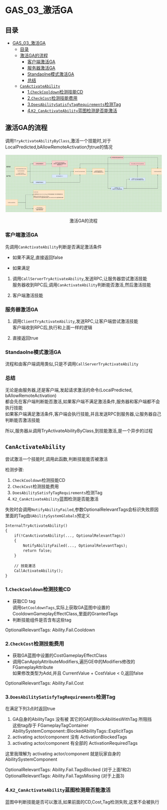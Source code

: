 # GAS_03_激活GA
## 目录
- [GAS_03_激活GA](#gas_03_激活ga)
	- [目录](#目录)
	- [激活GA的流程](#激活ga的流程)
		- [客户端激活GA](#客户端激活ga)
		- [服务器激活GA](#服务器激活ga)
		- [Standaolne模式激活GA](#standaolne模式激活ga)
		- [总结](#总结)
	- [`CanActivateAbility`](#canactivateability)
		- [1.`CheckCooldown`检测技能CD](#1checkcooldown检测技能cd)
		- [2.`CheckCost`检测技能费用](#2checkcost检测技能费用)
		- [3.`DoesAbilitySatisfyTagRequirements`检测Tag](#3doesabilitysatisfytagrequirements检测tag)
		- [4.`K2_CanActivateAbility`蓝图检测是否能激活](#4k2_canactivateability蓝图检测是否能激活)

## 激活GA的流程
调用`TryActivateAbilityByClass`,激活一个技能时,对于LocalPredicted,bAllowRemoteActivation为true的情况  

![](Images/激活GA的流程.png)  
<center>激活GA的流程</center>

### 客户端激活GA
先调用`CanActivateAbility`判断是否满足激活条件  

+ 如果不满足,直接返回false  

+ 如果满足  
1. 调用`CallServerTryActivateAbility`,发送RPC,让服务器尝试激活技能  
服务器收到RPC后,调用`CanActivateAbility`判断能否激活,然后激活技能  

1. 客户端激活技能  

### 服务器激活GA
1. 调用`ClientTryActivateAbility`,发送RPC,让客户端尝试激活技能  
客户端收到RPC后,执行和上面一样的逻辑  

2. 直接返回true  

### Standaolne模式激活GA
流程和由客户端调用类似,只是不调用`CallServerTryActivateAbility`  

### 总结
无论是由服务器,还是客户端,发起请求激活的命令(LocalPredicted, bAllowRemoteActivation)  
都会先在客户端判断能否激活,如果客户端不满足激活条件,服务器和客户端都不会执行技能  
如果客户端满足激活条件,客户端会执行技能,并且发送RPC到服务器,让服务器自己判断能否激活技能  

所以,服务器从调用TryActivateAbilityByClass,到技能激活,是一个异步的过程  

## `CanActivateAbility`
尝试激活一个技能时,调用此函数,判断技能能否被激活  

检测步骤:  
1. `CheckCooldown`检测技能CD  
2. `CheckCost`检测技能费用  
3. `DoesAbilitySatisfyTagRequirements`检测Tag  
4. `K2_CanActivateAbility`蓝图检测是否能激活  

失败时会调用`NotifyAbilityFailed`,参数OptionalRelevantTags会标识失败原因  
里面的Tag由`UAbilitySystemGlobals`预定义  

```
InternalTryActivateAbility()
{
	if(!CanActivateAbility(..., OptionalRelevantTags))
	{
		NotifyAbilityFailed(..., OptionalRelevantTags);
		return false;
	}
	
	// 技能激活
	CallActivateAbility();
}
```

### 1.`CheckCooldown`检测技能CD
+ 获取CD tag  
调用`GetCooldownTags`,实际上获取GA蓝图中设置的CooldownGameplayEffectClass,里面的GrantedTags
+ 判断技能组件是否含有这些tag  

OptionalRelevantTags: Ability.Fail.Cooldown  

### 2.`CheckCost`检测技能费用
+ 获取GA蓝图中设置的CostGameplayEffectClass  
+ 调用CanApplyAttributeModifiers,遍历GE中的Modifiers修改的FGameplayAttribute  
如果修改类型为Add,并且 CurrentValue + CostValue < 0,返回false  

OptionalRelevantTags: Ability.Fail.Cost  

### 3.`DoesAbilitySatisfyTagRequirements`检测Tag
在满足下列3点时返回true  
1. GA自身的AbilityTags 没有被 其它的GA的BlockAbilitiesWithTag 所阻挡  
	这些tag存于 FGameplayTagContainer  AbilitySystemComponent::BlockedAbilityTags::ExplicitTags  
2. activating actor/component 没有 ActivationBlockedTags  
3. activating actor/component 有全部的 ActivationRequiredTags  

这里我理解为 activating actor/component 就是玩家自身的 AbilitySystemComponent  

OptionalRelevantTags: Ability.Fail.TagsBlocked (对于上面1和2)  
OptionalRelevantTags: Ability.Fail.TagsMissing (对于上面3)  

### 4.`K2_CanActivateAbility`蓝图检测是否能激活
蓝图中判断技能是否可以激活,如果前面的CD,Cost,Tag检测失败,这里不会被执行  
